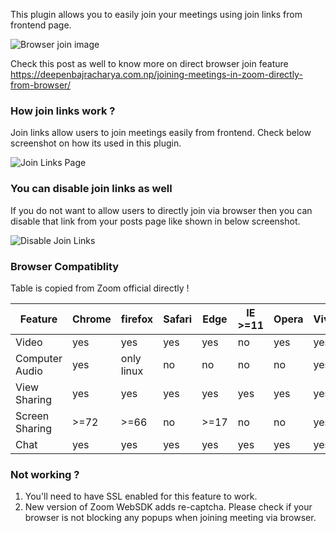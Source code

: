 This plugin allows you to easily join your meetings using join links from frontend page.

<img src="https://deepenbajracharya.com.np/wp-content/uploads/2020/03/Screen-Shot-2020-03-17-at-2.52.54-PM.png"  alt="Browser join image">

Check this post as well to know more on direct browser join feature <a href="https://deepenbajracharya.com.np/joining-meetings-in-zoom-directly-from-browser/">https://deepenbajracharya.com.np/joining-meetings-in-zoom-directly-from-browser/</a>

### How join links work ?

Join links allow users to join meetings easily from frontend. Check below screenshot on how its used in this plugin.

<img src="https://deepenbajracharya.com.np/wp-content/uploads/2020/03/join-links-page.png" alt="Join Links Page">

### You can disable join links as well

If you do not want to allow users to directly join via browser then you can disable that link from your posts page like shown in below screenshot.

<img src="https://deepenbajracharya.com.np/wp-content/uploads/2020/03/disable-join-links.png" alt="Disable Join Links">

### Browser Compatiblity

Table is copied from Zoom official directly !

<table>
<thead>
<tr>
<th>Feature</th>
<th>Chrome</th>
<th>firefox</th>
<th>Safari</th>
<th>Edge</th>
<th>IE &gt;=11</th>
<th>Opera</th>
<th>Vivaldi</th>
<th>Edge(Chromium)</th>
</tr>
</thead>
<tbody>
<tr>
<td>Video</td>
<td>yes</td>
<td>yes</td>
<td>yes</td>
<td>yes</td>
<td>no</td>
<td>yes</td>
<td>yes</td>
<td>yes</td>
</tr>
<tr>
<td>Computer Audio</td>
<td>yes</td>
<td>only linux</td>
<td>no</td>
<td>no</td>
<td>no</td>
<td>no</td>
<td>yes</td>
<td>yes</td>
</tr>
<tr>
<td>View Sharing</td>
<td>yes</td>
<td>yes</td>
<td>yes</td>
<td>yes</td>
<td>yes</td>
<td>yes</td>
<td>yes</td>
<td>yes</td>
</tr>
<tr>
<td>Screen Sharing</td>
<td>&gt;=72</td>
<td>&gt;=66</td>
<td>no</td>
<td>&gt;=17</td>
<td>no</td>
<td>no</td>
<td>yes</td>
<td>yes</td>
</tr>
<tr>
<td>Chat</td>
<td>yes</td>
<td>yes</td>
<td>yes</td>
<td>yes</td>
<td>yes</td>
<td>yes</td>
<td>yes</td>
<td>yes</td>
</tr>
</tbody>
</table>

### Not working ?

1. You'll need to have SSL enabled for this feature to work.
2. New version of Zoom WebSDK adds re-captcha. Please check if your browser is not blocking any popups when joining meeting via browser.